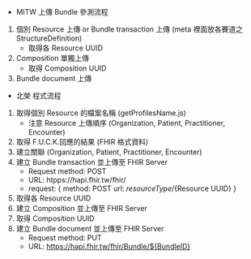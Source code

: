 * MITW 上傳 Bundle 參測流程
1. 個別 Resource 上傳 or Bundle transaction 上傳 (meta 裡面放各賽道之 StructureDefinition)
    * 取得各 Resource UUID
2. Composition 單獨上傳
    * 取得 Composition UUID
3. Bundle document 上傳



* 北榮 程式流程
1.  取得個別 Resource 的檔案名稱 (getProfilesName.js)
    * 注意 Resource 上傳順序 
    (Organization, Patient, Practitioner, Encounter)
2.  取得 F.U.C.K.回應的結果 (FHIR 格式資料)
3.  建立關聯 
    (Organization, Patient, Practitioner, Encounter)
4.  建立 Bundle transaction 並上傳至 FHIR Server
    * Request method: POST
    * URL: htpps://hapi.fhir.tw/fhir/
    * request:
    {
       method: POST
       url: ${resourceType}/${Resource UUID} 
    }
5.  取得各 Resource UUID
6.  建立 Composition 並上傳至 FHIR Server
7.  取得 Composition UUID
8.  建立 Bundle document 並上傳至 FHIR Server
    * Request method: PUT
    * URL: https://hapi.fhir.tw/fhir/Bundle/${BundleID}
